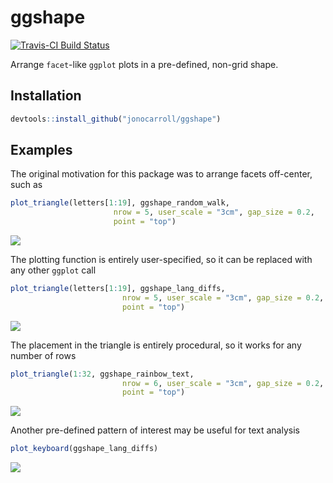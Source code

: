 # ggshape

[![Travis-CI Build Status](https://travis-ci.org/jonocarroll/ggshape.svg?branch=master)](https://travis-ci.org/jonocarroll/ggshape)

Arrange `facet`-like `ggplot` plots in a pre-defined, non-grid shape.

## Installation

``` r
devtools::install_github("jonocarroll/ggshape")
```

## Examples

The original motivation for this package was to arrange facets off-center, such as

``` r
plot_triangle(letters[1:19], ggshape_random_walk,
                       nrow = 5, user_scale = "3cm", gap_size = 0.2,
                       point = "top")
```
![]("man/figures/random_triangle_up.png")

The plotting function is entirely user-specified, so it can be replaced with any other `ggplot` call

``` r
plot_triangle(letters[1:19], ggshape_lang_diffs,
                         nrow = 5, user_scale = "3cm", gap_size = 0.2,
                         point = "top")
```
![]("man/figures/languages_triangle_up.png")

The placement in the triangle is entirely procedural, so it works for any number of rows

``` r
plot_triangle(1:32, ggshape_rainbow_text,
                         nrow = 6, user_scale = "3cm", gap_size = 0.2,
                         point = "top")
```
![]("man/figures/rainbow_nums_triangle_up_32.png")

Another pre-defined pattern of interest may be useful for text analysis

``` r
plot_keyboard(ggshape_lang_diffs)
```
![]("man/figures/languages.png")
